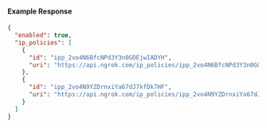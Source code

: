 <!-- Code generated for API Clients. DO NOT EDIT. -->
#### Example Response
```json
{
  "enabled": true,
  "ip_policies": [
    {
      "id": "ipp_2vo4N6BfcNPd3Y3n0GOEjwIADYH",
      "uri": "https://api.ngrok.com/ip_policies/ipp_2vo4N6BfcNPd3Y3n0GOEjwIADYH"
    },
    {
      "id": "ipp_2vo4N9YZDrnxiYa67dJ7kfDk7HF",
      "uri": "https://api.ngrok.com/ip_policies/ipp_2vo4N9YZDrnxiYa67dJ7kfDk7HF"
    }
  ]
}
